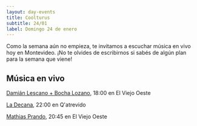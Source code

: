 ```yaml
---
layout: day-events
title: Coolturus
subtitle: 24/01
label: Domingo 24 de enero
---
```

Como la semana aún no empieza, te invitamos a escuchar música en vivo hoy en Montevideo.
¡No te olvides de escribirnos si sabés de algún plan para la semana que viene!

## Música en vivo

[Damián Lescano + Bocha Lozano](https://instagram.com/viejooeste.prado?igshid=11rsgnlou42g5), 18:00 en El Viejo Oeste

[La Decana](https://instagram.com/qatrevido?igshid=8bj6dzn4g7aj), 22:00 en Q'atrevido

[Mathias Prando](https://instagram.com/viejooeste.prado?igshid=11rsgnlou42g5), 20:45 en El Viejo Oeste